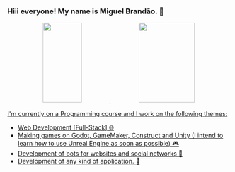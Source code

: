 ### Hiii everyone! My name is Miguel Brandão. :wave:

<div align="center">
  <a href="https://github.com/MiguelbProductions">
  <img height="180em" width="42%" src="https://github-readme-stats.vercel.app/api?username=MiguelbProductions&show_icons=true&theme=dracula&include_all_commits=true&count_private=true"/>
  <img height="180em" width="50%" src="https://github-readme-stats.vercel.app/api/top-langs/?username=MiguelbProductions&layout=compact&langs_count=7&theme=dracula"/>
</div>


I'm currently on a Programming course and I work on the following themes:
  - Web Development [Full-Stack] 🌐
  - Making games on Godot, GameMaker, Construct and Unity (I intend to learn how to use Unreal Engine as soon as possible) 🎮
  - Development of bots for websites and social networks 🤖
  - Development of any kind of application. 📱
